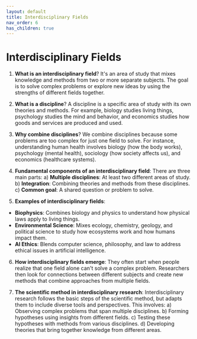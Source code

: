 ```yaml
---
layout: default
title: Interdisciplinary Fields
nav_order: 6
has_children: true
---
```

# **Interdisciplinary Fields**

1. **What is an interdisciplinary field**? It's an area of study that mixes knowledge and methods from two or more separate subjects. The goal is to solve complex problems or explore new ideas by using the strengths of different fields together.

2. **What is a discipline**? A discipline is a specific area of study with its own theories and methods. For example, biology studies living things, psychology studies the mind and behavior, and economics studies how goods and services are produced and used.

3. **Why combine disciplines**? We combine disciplines because some problems are too complex for just one field to solve. For instance, understanding human health involves biology (how the body works), psychology (mental health), sociology (how society affects us), and economics (healthcare systems).

4. **Fundamental components of an interdisciplinary field**: There are three main parts:
    a) **Multiple disciplines**: At least two different areas of study.
    b) **Integration**: Combining theories and methods from these disciplines.
    c) **Common goal**: A shared question or problem to solve.

5. **Examples of interdisciplinary fields**:
- **Biophysics**: Combines biology and physics to understand how physical laws apply to living things.
- **Environmental Science**: Mixes ecology, chemistry, geology, and political science to study how ecosystems work and how humans impact them.
- **AI Ethics**: Blends computer science, philosophy, and law to address ethical issues in artificial intelligence.

6. **How interdisciplinary fields emerge**: They often start when people realize that one field alone can't solve a complex problem. Researchers then look for connections between different subjects and create new methods that combine approaches from multiple fields.

7. **The scientific method in interdisciplinary research**: Interdisciplinary research follows the basic steps of the scientific method, but adapts them to include diverse tools and perspectives. This involves:
    a) Observing complex problems that span multiple disciplines.
    b) Forming hypotheses using insights from different fields.
    c) Testing these hypotheses with methods from various disciplines.
    d) Developing theories that bring together knowledge from different areas.
